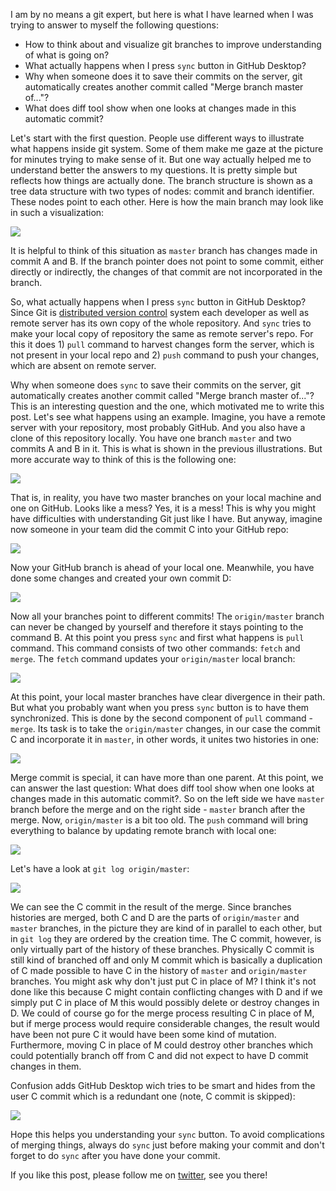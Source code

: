 I am by no means a git expert, but here is what I have learned when I was trying to answer to myself the following questions:
* How to think about and visualize git branches to improve understanding of what is going on?
* What actually happens when I press `sync` button in GitHub Desktop?
* Why when someone does it to save their commits on the server, git automatically creates another commit called "Merge branch master of..."?
* What does diff tool show when one looks at changes made in this automatic commit?

Let's start with the first question. People use different ways to illustrate what happens inside git system. Some of them make me gaze at the picture for minutes trying to make sense of it. But one way actually helped me to understand better the answers to my questions. It is pretty simple but reflects how things are actually done. The branch structure is shown as a tree data structure with two types of nodes: commit and branch identifier. These nodes point to each other. Here is how the main branch may look like in such a visualization:

![](http://puu.sh/pUNz5/4568efc60c.png)

It is helpful to think of this situation as `master` branch has changes made in commit A and B. If the branch pointer does not point to some commit, either directly or indirectly, the changes of that commit are not incorporated in the branch.

So, what actually happens when I press `sync` button in GitHub Desktop? Since Git is [distributed version control](https://en.wikipedia.org/wiki/Distributed_version_control) system each developer as well as remote server has its own copy of the whole repository. And `sync` tries to make your local copy of repository the same as remote server's repo. For this it does 1) `pull` command to harvest changes form the server, which is not present in your local repo and 2) `push` command to push your changes, which are absent on remote server.  

Why when someone does `sync` to save their commits on the server, git automatically creates another commit called "Merge branch master of..."? This is an interesting question and the one, which motivated me to write this post. Let's see what happens using an example. Imagine, you have a remote server with your repository, most probably GitHub. And you also have a clone of this repository locally. You have one branch `master` and two commits A and B in it. This is what is shown in the previous illustrations. But more accurate way to think of this is the following one:

![](http://puu.sh/pVXIZ/62a65c98a4.png)

That is, in reality, you have two master branches on your local machine and one on GitHub. Looks like a mess? Yes, it is a mess! This is why you might have difficulties with understanding Git just like I have. But anyway, imagine now someone in your team did the commit C into your GitHub repo:

![](http://puu.sh/pVY9N/e1d6dcd2ef.png)

Now your GitHub branch is ahead of your local one. Meanwhile, you have done some changes and created your own commit D:

![](http://puu.sh/pVYxA/3c05a2006f.png)

Now all your branches point to different commits! The `origin/master` branch can never be changed by yourself and therefore it stays pointing to the command B. At this point you press `sync` and first what happens is `pull` command. This command consists of two other commands: `fetch` and `merge`. The `fetch` command updates your `origin/master` local branch:

![](http://puu.sh/pVZ3U/227acd1b64.png)

At this point, your local master branches have clear divergence in their path. But what you probably want when you press `sync` button is to have them synchronized. This is done by the second component of `pull` command - `merge`. Its task is to take the `origin/master` changes, in our case the commit C and incorporate it in `master`, in other words, it unites two histories in one:

![](http://puu.sh/pWzVO/8356ee9c5c.png)

Merge commit is special, it can have more than one parent. At this point, we can answer the last question: What does diff tool show when one looks at changes made in this automatic commit?. So on the left side we have `master` branch before the merge and on the right side - `master` branch after the merge. Now, `origin/master` is a bit too old. The `push` command will bring everything to balance by updating remote branch with local one:  

![](http://puu.sh/pWGj0/adf4343a67.png)

Let's have a look at `git log origin/master`:

![](http://puu.sh/pWARx/9f7ffd2b3a.png)

We can see the C commit in the result of the merge. Since branches histories are merged, both C and D are the parts of `origin/master` and `master` branches, in the picture they are kind of in parallel to each other, but in `git log` they are ordered by the creation time. The C commit, however, is only virtually part of the history of these branches. Physically C commit is still kind of branched off and only M commit which is basically a duplication of C made possible to have C in the history of `master` and `origin/master` branches. You might ask why don't just put C in place of M? I think it's not done like this because C might contain conflicting changes with D and if we simply put C in place of M this would possibly delete or destroy changes in D. We could of course go for the merge process resulting C in place of M, but if merge process would require considerable changes, the result would have been not pure C it would have been some kind of mutation. Furthermore, moving C in place of M could destroy other branches which could potentially branch off from C and did not expect to have D commit changes in them. 

Confusion adds GitHub Desktop wich tries to be smart and hides from the user C commit which is a redundant one (note, C commit is skipped):

![](http://puu.sh/pWB1O/e454f2cd02.png)

Hope this helps you understanding your `sync` button. To avoid complications of merging things, always do `sync` just before making your commit and don't forget to do `sync` after you have done your commit.

If you like this post, please follow me on [twitter](https://twitter.com/OleksandrNechai), see you there!
